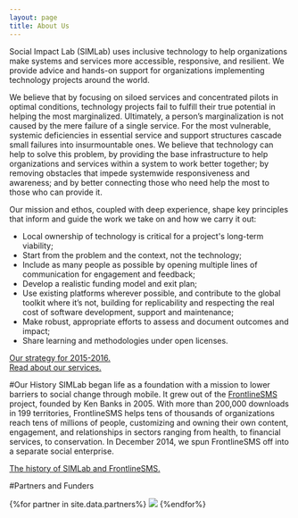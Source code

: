 ```yaml
---
layout: page
title: About Us
---
```

Social Impact Lab (SIMLab) uses inclusive technology to help organizations make systems and services more accessible, responsive, and resilient. We provide advice and hands-on support for organizations implementing technology projects around the world. 

We believe that by focusing on siloed services and concentrated pilots in optimal conditions, technology projects fail to fulfill their true potential in helping the most marginalized. Ultimately, a person’s marginalization is not caused by the mere failure of a single service. For the most vulnerable, systemic deficiencies in essential service and support structures cascade small failures into insurmountable ones. We believe that technology can help to solve this problem, by providing the base infrastructure to help organizations and services within a system to work better together; by removing obstacles that impede systemwide responsiveness and awareness; and by better connecting those who need help the most to those who can provide it. 

Our mission and ethos, coupled with deep experience, shape key principles that inform and guide the work we take on and how we carry it out:

* Local ownership of technology is critical for a project's long-term viability;
* Start from the problem and the context, not the technology;
* Include as many people as possible by opening multiple lines of communication for engagement and feedback;
* Develop a realistic funding model and exit plan;
* Use existing platforms wherever possible, and contribute to the global toolkit where it’s not, building for replicability and respecting the real cost of software development, support and maintenance;
* Make robust, appropriate efforts to assess and document outcomes and impact;
* Share learning and methodologies under open licenses.


[<span class="pink backed">Our strategy for 2015-2016.</span>](strategy)    
[<span class="pink backed">Read about our services.</span>](/services)

#Our History
SIMLab began life as a foundation with a mission to lower barriers to social change through mobile. It grew out of the [FrontlineSMS](http://www.frontlinesms.com) project, founded by Ken Banks in 2005. With more than 200,000 downloads in 199 territories, FrontlineSMS helps tens of thousands of organizations reach tens of millions of people, customizing and owning their own content, engagement, and relationships in sectors ranging from health, to financial services, to conservation. In December 2014, we spun FrontlineSMS off into a separate social enterprise. 

[<span class="pink backed">The history of SIMLab and FrontlineSMS.</span>](history)

#Partners and Funders
<div class="ui tiny images">
{%for partner in site.data.partners%}
<a href="http://{{partner.link}}"><img class="ui middle aligned image" src="{{site.baseurl}}/images/partners/{{partner.image}}"></a>
{%endfor%}
</div>



